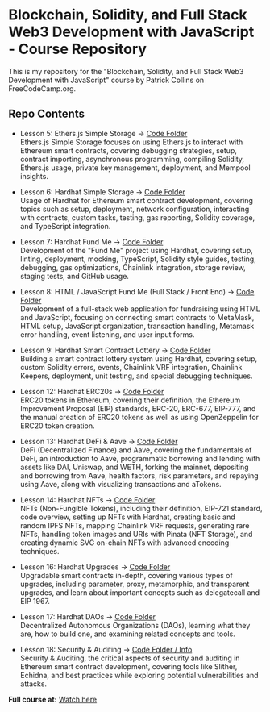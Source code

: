 # Blockchain, Solidity, and Full Stack Web3 Development with JavaScript - Course Repository

This is my repository for the "Blockchain, Solidity, and Full Stack Web3 Development with JavaScript" course by Patrick Collins on FreeCodeCamp.org.

## Repo Contents

- Lesson 5: Ethers.js Simple Storage -> [Code Folder](https://github.com/Astronaut828/SolidityCourse/tree/main/hh-solidity/ethers-simple-storage)<br>
 Ethers.js Simple Storage focuses on using Ethers.js to interact with Ethereum smart contracts, covering debugging strategies, setup, contract importing, asynchronous programming, compiling Solidity, Ethers.js usage, private key management, deployment, and Mempool insights.

- Lesson 6: Hardhat Simple Storage -> [Code Folder](https://github.com/Astronaut828/SolidityCourse/tree/main/hh-solidity/hardhat-simple-storage)<br>
Usage of Hardhat for Ethereum smart contract development, covering topics such as setup, deployment, network configuration, interacting with contracts, custom tasks, testing, gas reporting, Solidity coverage, and TypeScript integration.
  
- Lesson 7: Hardhat Fund Me -> [Code Folder](https://github.com/Astronaut828/SolidityCourse/tree/main/hh-solidity/hardhat-fund-me)<br>
Development of the "Fund Me" project using Hardhat, covering setup, linting, deployment, mocking, TypeScript, Solidity style guides, testing, debugging, gas optimizations, Chainlink integration, storage review, staging tests, and GitHub usage.

- Lesson 8: HTML / JavaScript Fund Me (Full Stack / Front End) -> [Code Folder](https://github.com/Astronaut828/SolidityCourse/tree/main/hh-solidity/html-fund-me)<br>
Development of a full-stack web application for fundraising using HTML and JavaScript, focusing on connecting smart contracts to MetaMask, HTML setup, JavaScript organization, transaction handling, Metamask error handling, event listening, and user input forms.
  
- Lesson 9: Hardhat Smart Contract Lottery -> [Code Folder](https://github.com/Astronaut828/SolidityCourse/tree/main/hh-solidity/hardhat-smartcontract-lottery)<br>
Building a smart contract lottery system using Hardhat, covering setup, custom Solidity errors, events, Chainlink VRF integration, Chainlink Keepers, deployment, unit testing, and special debugging techniques.
  
- Lesson 12: Hardhat ERC20s -> [Code Folder](https://github.com/Astronaut828/SolidityCourse/tree/main/hh-solidity/hardhart-ERC20)<br>
ERC20 tokens in Ethereum, covering their definition, the Ethereum Improvement Proposal (EIP) standards, ERC-20, ERC-677, EIP-777, and the manual creation of ERC20 tokens as well as using OpenZeppelin for ERC20 token creation.

- Lesson 13: Hardhat DeFi & Aave -> [Code Folder](https://github.com/Astronaut828/SolidityCourse/tree/main/hh-solidity/hardhat-defi)<br>
DeFi (Decentralized Finance) and Aave, covering the fundamentals of DeFi, an introduction to Aave, programmatic borrowing and lending with assets like DAI, Uniswap, and WETH, forking the mainnet, depositing and borrowing from Aave, health factors, risk parameters, and repaying using Aave, along with visualizing transactions and aTokens.
  
- Lesson 14: Hardhat NFTs -> [Code Folder](https://github.com/Astronaut828/SolidityCourse/tree/main/hh-solidity/hardhat-nft)<br>
NFTs (Non-Fungible Tokens), including their definition, EIP-721 standard, code overview, setting up NFTs with Hardhat, creating basic and random IPFS NFTs, mapping Chainlink VRF requests, generating rare NFTs, handling token images and URIs with Pinata (NFT Storage), and creating dynamic SVG on-chain NFTs with advanced encoding techniques.

- Lesson 16: Hardhat Upgrades -> [Code Folder](https://github.com/Astronaut828/SolidityCourse/tree/main/hh-solidity/hardhat-upgrades)<br>
Upgradable smart contracts in-depth, covering various types of upgrades, including parameter, proxy, metamorphic, and transparent upgrades, and learn about important concepts such as delegatecall and EIP 1967.

- Lesson 17: Hardhat DAOs -> [Code Folder](https://github.com/Astronaut828/SolidityCourse/tree/main/hh-solidity/hardhat-dao-template)<br>
Decentralized Autonomous Organizations (DAOs), learning what they are, how to build one, and examining related concepts and tools.

- Lesson 18: Security & Auditing -> [Code Folder / Info](https://github.com/Astronaut828/SolidityCourse/tree/main/hh-solidity/hardhat-security)<br>
Security & Auditing, the critical aspects of security and auditing in Ethereum smart contract development, covering tools like Slither, Echidna, and best practices while exploring potential vulnerabilities and attacks.

**Full course at:** [Watch here](https://www.youtube.com/watch?v=gyMwXuJrbJQ&t=30017s)
